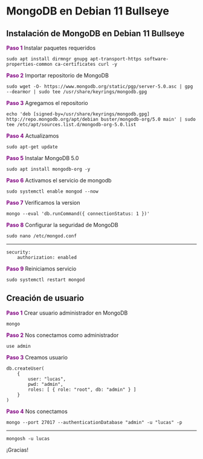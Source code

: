 # MongoDB en Debian 11 Bullseye

## Instalación de MongoDB en Debian 11 Bullseye

<font color="#800080">**Paso 1**</font> Instalar paquetes requeridos

    sudo apt install dirmngr gnupg apt-transport-https software-properties-common ca-certificates curl -y

<font color="#800080">**Paso 2**</font> Importar repositorio de MongoDB

    sudo wget -O- https://www.mongodb.org/static/pgp/server-5.0.asc | gpg --dearmor | sudo tee /usr/share/keyrings/mongodb.gpg

<font color="#800080">**Paso 3**</font> Agregamos el repositorio

    echo 'deb [signed-by=/usr/share/keyrings/mongodb.gpg] http://repo.mongodb.org/apt/debian buster/mongodb-org/5.0 main' | sudo tee /etc/apt/sources.list.d/mongodb-org-5.0.list

<font color="#800080">**Paso 4**</font> Actualizamos

    sudo apt-get update

<font color="#800080">**Paso 5**</font> Instalar MongoDB 5.0

    sudo apt install mongodb-org -y

<font color="#800080">**Paso 6**</font> Activamos el servicio de mongodb

    sudo systemctl enable mongod --now

<font color="#800080">**Paso 7**</font> Verificamos la version

    mongo --eval 'db.runCommand({ connectionStatus: 1 })'

<font color="#800080">**Paso 8**</font> Configurar la seguridad de MongoDB

    sudo nano /etc/mongod.conf
---
    security:
        authorization: enabled

<font color="#800080">**Paso 9**</font> Reiniciamos servicio

    sudo systemctl restart mongod

## Creación de usuario

<font color="#800080">**Paso 1**</font> Crear usuario administrador en MongoDB

    mongo

<font color="#800080">**Paso 2**</font> Nos conectamos como administrador

    use admin

<font color="#800080">**Paso 3**</font> Creamos usuario

    db.createUser(
        {
            user: "lucas", 
            pwd: "admin", 
            roles: [ { role: "root", db: "admin" } ]
        }
    )

<font color="#800080">**Paso 4**</font> Nos conectamos

    mongo --port 27017 --authenticationDatabase "admin" -u "lucas" -p
---

    mongosh -u lucas

¡Gracias!